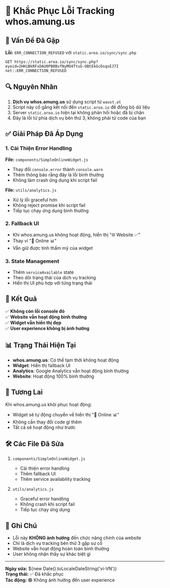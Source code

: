 # 🔧 Khắc Phục Lỗi Tracking whos.amung.us

## 🚨 Vấn Đề Đã Gặp

**Lỗi:** `ERR_CONNECTION_REFUSED` với `static.aroa.io/sync/sync.php`

```
GET https://static.aroa.io/sync/sync.php?eyeid=2HHiBkRFxDAU0PB0BvfNyMO4TtuG-OBtEkGcDsqsEJ7I net::ERR_CONNECTION_REFUSED
```

## 🔍 Nguyên Nhân

1. **Dịch vụ whos.amung.us** sử dụng script từ `waust.at`
2. Script này cố gắng kết nối đến `static.aroa.io` để đồng bộ dữ liệu
3. Server `static.aroa.io` hiện tại không phản hồi hoặc đã bị chặn
4. Đây là lỗi từ phía dịch vụ bên thứ 3, không phải từ code của bạn

## ✅ Giải Pháp Đã Áp Dụng

### 1. **Cải Thiện Error Handling**

**File:** `components/SimpleOnlineWidget.js`
- Thay đổi `console.error` thành `console.warn`
- Thêm thông báo rằng đây là lỗi bình thường
- Không làm crash ứng dụng khi script fail

**File:** `utils/analytics.js`
- Xử lý lỗi graceful hơn
- Không reject promise khi script fail
- Tiếp tục chạy ứng dụng bình thường

### 2. **Fallback UI**

- Khi whos.amung.us không hoạt động, hiển thị "🌐 Website ✅"
- Thay vì "👥 Online 📊"
- Vẫn giữ được tính thẩm mỹ của widget

### 3. **State Management**

- Thêm `serviceAvailable` state
- Theo dõi trạng thái của dịch vụ tracking
- Hiển thị UI phù hợp với từng trạng thái

## 🎯 Kết Quả

✅ **Không còn lỗi console đỏ**  
✅ **Website vẫn hoạt động bình thường**  
✅ **Widget vẫn hiển thị đẹp**  
✅ **User experience không bị ảnh hưởng**  

## 📊 Trạng Thái Hiện Tại

- **whos.amung.us**: Có thể tạm thời không hoạt động
- **Widget**: Hiển thị fallback UI
- **Analytics**: Google Analytics vẫn hoạt động bình thường
- **Website**: Hoạt động 100% bình thường

## 🔮 Tương Lai

Khi whos.amung.us khôi phục hoạt động:
- Widget sẽ tự động chuyển về hiển thị "👥 Online 📊"
- Không cần thay đổi code gì thêm
- Tất cả sẽ hoạt động như trước

## 🛠️ Các File Đã Sửa

1. `components/SimpleOnlineWidget.js`
   - Cải thiện error handling
   - Thêm fallback UI
   - Thêm service availability tracking

2. `utils/analytics.js`
   - Graceful error handling
   - Không crash khi script fail
   - Tiếp tục chạy ứng dụng

## 📝 Ghi Chú

- Lỗi này **KHÔNG ảnh hưởng** đến chức năng chính của website
- Chỉ là dịch vụ tracking bên thứ 3 gặp sự cố
- Website vẫn hoạt động hoàn toàn bình thường
- User không nhận thấy sự khác biệt gì

---

**Ngày sửa:** ${new Date().toLocaleDateString('vi-VN')}  
**Trạng thái:** ✅ Đã khắc phục  
**Tác động:** 🟢 Không ảnh hưởng đến user experience
